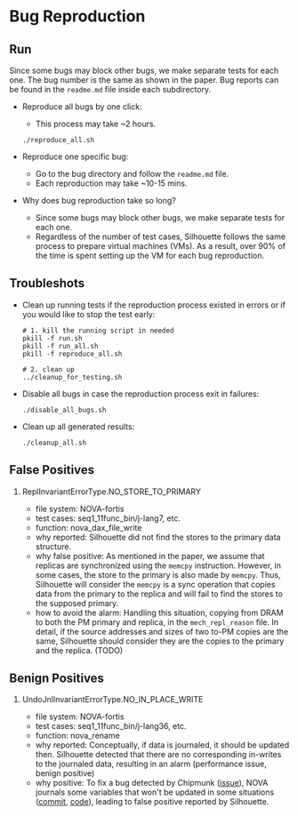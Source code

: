 # Bug Reproduction

## Run

Since some bugs may block other bugs, we make separate tests for each one. The bug number is the same as shown in the paper. Bug reports can be found in the `readme.md` file inside each subdirectory.

- Reproduce all bugs by one click:

    - This process may take ~2 hours.
    ```shell
    ./reproduce_all.sh
    ```

- Reproduce one specific bug:
    - Go to the bug directory and follow the `readme.md` file.
    - Each reproduction may take ~10-15 mins.

- Why does bug reproduction take so long?
    - Since some bugs may block other bugs, we make separate tests for each one.
    - Regardless of the number of test cases, Silhouette follows the same process to prepare virtual machines (VMs). As a result, over 90% of the time is spent setting up the VM for each bug reproduction.

## Troubleshots

- Clean up running tests if the reproduction process existed in errors or if you would like to stop the test early:
    ```shell
    # 1. kill the running script in needed
    pkill -f run.sh
    pkill -f run_all.sh
    pkill -f reproduce_all.sh

    # 2. clean up
    ../cleanup_for_testing.sh
    ```

- Disable all bugs in case the reproduction process exit in failures:
    ```shell
    ./disable_all_bugs.sh
    ```

- Clean up all generated results:
    ```shell
    ./cleanup_all.sh
    ```

## False Positives

1. ReplInvariantErrorType.NO_STORE_TO_PRIMARY

    - file system: NOVA-fortis
    - test cases: seq1_11func_bin/j-lang7, etc.
    - function: nova_dax_file_write
    - why reported: Silhouette did not find the stores to the primary data structure.
    - why false positive: As mentioned in the paper, we assume that replicas are synchronized using the `memcpy` instruction. However, in some cases, the store to the primary is also made by `memcpy`. Thus, Silhouette will consider the `memcpy` is a sync operation that copies data from the primary to the replica and will fail to find the stores to the supposed primary.
    - how to avoid the alarm: Handling this situation, copying from DRAM to both the PM primary and replica, in the `mech_repl_reason` file. In detail, if the source addresses and sizes of two to-PM copies are the same, Silhouette should consider they are the copies to the primary and the replica. (TODO)

## Benign Positives

1. UndoJnlInvariantErrorType.NO_IN_PLACE_WRITE

    - file system: NOVA-fortis
    - test cases: seq1_11func_bin/j-lang36, etc.
    - function: nova_rename
    - why reported: Conceptually, if data is journaled, it should be updated then. Silhouette detected that there are no corresponding in-writes to the journaled data, resulting in an alarm (performance issue, benign positive)
    - why positive: To fix a bug detected by Chipmunk ([issue](https://github.com/NVSL/linux-nova/issues/119)), NOVA journals some variables that won't be updated in some situations ([commit](https://github.com/NVSL/linux-nova/commit/6d1dfd730b31e81a33703f76e2ca34cbf634580f), [code](https://github.com/NVSL/linux-nova/blob/976a4d1f3d5282863b23aa834e02012167be6ee2/fs/nova/journal.c#L279-L287)), leading to false positive reported by Silhouette.
